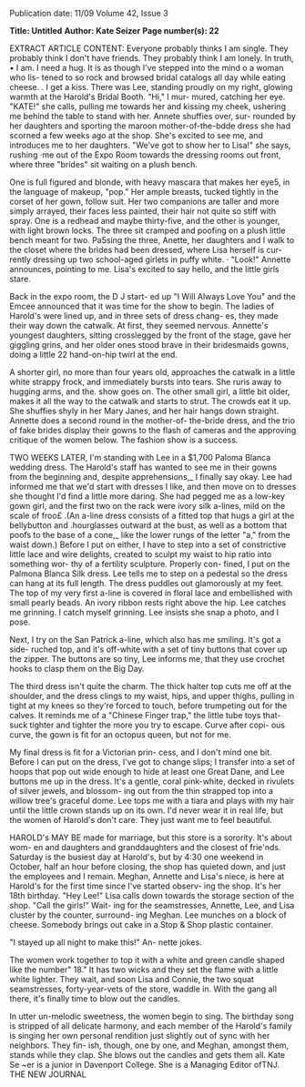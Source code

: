 Publication date: 11/09
Volume 42, Issue 3

**Title: Untitled**
**Author: Kate Seizer**
**Page number(s): 22**

EXTRACT ARTICLE CONTENT:
Everyone probably thinks I am single. 
They probably think I don't have friends. 
They probably think I am lonely. In truth, 
• 
I am. I need a hug. 
It is as though I've stepped into 
the mind o a woman who lis-
tened to so rock and browsed 
bridal catalogs all day while 
eating cheese. 
. 
I get a kiss. There was Lee, standing 
proudly on my right, glowing warmth at 
the Harold's Bridal Booth. "Hi," I mur-
mured, catching her eye. "KATE!" she 
calls, pulling me towards her and kissing 
my cheek, ushering me behind the table to 
stand with her. Annete shuffies over, sur-
rounded by her daughters and sporting the 
maroon mother-of-the-bdde dress she had 
scorned a few weeks ago at the shop. She's 
excited to see me, and introduces me to 
her daughters. 
"We've got to show her to Lisa!" she 
says, rushing ·me out of the Expo Room 
towards the dressing rooms out front, 
where three "brides" sit waiting on a plush 
bench. 

One is full figured and blonde, with 
heavy mascara that makes her eye5, in the 
language of makeup, "pop." Her ample 
breasts, tucked tightly in the corset of her 
gown, follow suit. Her two companions are 
taller and more simply arrayed, their faces 
less painted, their hair not quite so stiff 
with spray. One is a redhead and maybe 
thirty-five, and the other is younger, with 
light brown locks. The three sit cramped 
and poofing on a plush little bench meant 
for two. 
Pa5sing the three, Anette, her daughters 
and I walk to the closet where the brides 
had been dressed, where Lisa herself is cur-
rently dressing up two school-aged girlets 
in puffy white. 
· 
"Look!" Annette announces, pointing 
to me. Lisa's excited to say hello, and the 
little girls stare. 

Back in the expo room, the D J start-
ed up "I Will Always Love You" and the 
Emcee announced that it was time for the 
show to begin. The ladies of Harold's were 
lined up, and in three sets of dress chang-
es, they made their way down the catwalk. 
At first, they seemed nervous. Annette's 
youngest daughters, sitting crosslegged by 
the front of the stage, gave her giggling 
grins, and her older ones stood brave in 
their bridesmaids gowns, doing a little 
22 
hand-on-hip twirl at the end. 

A shorter girl, no more than four years 
old, approaches the catwalk in a little white 
strappy frock, and immediately bursts into 
tears. She ruris away to hugging arms, and 
the. show goes on. The other small girl, a 
little bit older, makes it all the way to the 
catwalk and starts to strut. The crowds eat 
it up. She shuffies shyly in her Mary Janes, 
and her hair hangs down straight. Annette 
does a second round in the mother-of-
the-bride dress, and the trio of fake brides 
display their gowns to the flash of cameras 
and the approving critique of the women 
below. The fashion show is a success. 

TWO WEEKS LATER, I'm standing with 
Lee in a $1,700 Paloma Blanca wedding 
dress. The Harold's staff has wanted to see 
me in their gowns from the beginning and, 
despite apprehensions,_ I finally say okay. 
Lee had informed me that we'd start 
with dresses I like, and then move on to 
dresses she thought I'd find a little more 
daring. She had pegged me as a low-key 
gown girl, and the first two on the rack 
were ivory silk a-lines, mild on the scale of 
froo£ .(An a-line dress consists of a fitted 
top that hugs a girl at the bellybutton and 
.hourglasses outward at the bust, as well as 
a bottom that poofs to the base of a cone,_ 
like the lower rungs of the letter "a," from 
the waist down.) Before I put on either, I 
have to step into a set of constrictive little 
lace and wire delights, created to sculpt 
my waist to hip ratio into something wor-
thy of a fertility sculpture. Properly con-
fined, I put on the Palmona Blanca Silk 
dress. Lee tells me to step on a pedestal so 
the dress can hang at its full length. The 
dress puddles out glamorously at my feet. 
The top of my very first a-line is covered 
in floral lace and embellished with small 
pearly beads. An ivory ribbon rests right 
above the hip. Lee catches me grinning. I 
catch myself grinning. Lee insists she snap 
a photo, and I pose. 

Next, I try on the San Patrick a-line, 
which also has me smiling. It's got a side-
ruched top, and it's off-white with a set of 
tiny buttons that cover up the zipper. The 
buttons are so tiny, Lee informs me, that 
they use crochet hooks to clasp them on 
the Big Day. 

The third dress isn't quite the charm. 
The thick halter top cuts me off at the 
shoulder, and the dress clings to my waist, 
hips, and upper thighs, pulling in tight at 
my knees so they're forced to touch, before 
trumpeting out for the calves. It reminds 
me of a "Chinese Finger trap," the little 
tube toys that-suck tighter and tighter the 
more you try to escape. Curve after copi-
ous curve, the gown is fit for an octopus 
queen, but not for me. 

My final dress is fit for a Victorian prin-
cess, and I don't mind one bit. Before I can 
put on the dress, I've got to change slips; 
I transfer into a set of hoops that pop out 
wide enough to hide at least one Great 
Dane, and Lee buttons me up in the dress. 
It's a gentle, coral pink-white, decked 
in rivulets of silver jewels, and blossom-
ing out from the thin strapped top into a 
willow tree's graceful dome. Lee tops me 
with a tiara and plays with my hair until 
the little crown stands up on its own. I'd 
never wear it in real life, but the women of 
Harold's don't care. They just want me to 
feel beautiful. 

HAROLD's MAY BE made for marriage, 
but this store is a sorority. It's about wom-
en and daughters and granddaughters 
and the closest of frie'nds. Saturday is the 
busiest day at Harold's, but by 4:30 one 
weekend in October, half an hour before 
closing, the shop has quieted down, and 
just the employees and I remain. Meghan, 
Annette and Lisa's niece, is here at Harold's 
for the first time since I've started observ-
ing the shop. It's her 18th birthday. "Hey 
Lee!" Lisa calls down towards the storage 
section of the shop. "Call the girls!" Wait-
ing for the seamstresses, Annette, Lee, 
and Lisa cluster by the counter, surround-
ing Meghan. Lee munches on a block of 
cheese. Somebody brings out cake in a 
Stop & Shop plastic container. 

"I stayed up all night to make this!" An-
nette jokes. 

The women work together to top it with 
a white and green candle shaped like the 
number" 18." It has two wicks and they set 
the flame with a little white lighter. They 
wait, and soon Lisa and Connie, the two 
squat seamstresses, forty-year-vets of the 
store, waddle in. With the gang all there, 
it's finally time to blow out the candles. 

In utter un-melodic sweetness, the 
women begin to sing. The birthday song is 
stripped of all delicate harmony, and each 
member of the Harold's family is singing 
her own personal rendition just slightly 
out of sync with her neighbors. They fin-
ish, though, one by one, and Meghan, 
amongst them, stands while they clap. She 
blows out the candles and gets them all. 
Kate Se ~er is a junior in Davenport College. 
She is a Managing Editor ofTNJ. 
THE NEW JOURNAL